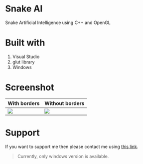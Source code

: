 # Snake AI
Snake Artificial Intelligence using C++ and OpenGL

# Built with
1. Visual Studio
2. glut library
3. Windows

# Screenshot
| With borders                                                                  | Without borders                                                               |
|-------------------------------------------------------------------------------|-------------------------------------------------------------------------------|
| ![](https://raw.githubusercontent.com/misircoder/snake-ai/master/image/1.gif) | ![](https://raw.githubusercontent.com/misircoder/snake-ai/master/image/2.gif) |

# Support
If you want to support me then please contact me using [this link](https://misircoder.github.io).


> Currently, only windows version is available.
